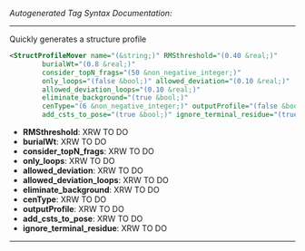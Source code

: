 <!-- THIS IS AN AUTOGENERATED FILE: Don't edit it directly, instead change the schema definition in the code itself. -->

_Autogenerated Tag Syntax Documentation:_

---
Quickly generates a structure profile

```xml
<StructProfileMover name="(&string;)" RMSthreshold="(0.40 &real;)"
        burialWt="(0.8 &real;)"
        consider_topN_frags="(50 &non_negative_integer;)"
        only_loops="(false &bool;)" allowed_deviation="(0.10 &real;)"
        allowed_deviation_loops="(0.10 &real;)"
        eliminate_background="(true &bool;)"
        cenType="(6 &non_negative_integer;)" outputProfile="(false &bool;)"
        add_csts_to_pose="(true &bool;)" ignore_terminal_residue="(true &bool;)" />
```

-   **RMSthreshold**: XRW TO DO
-   **burialWt**: XRW TO DO
-   **consider_topN_frags**: XRW TO DO
-   **only_loops**: XRW TO DO
-   **allowed_deviation**: XRW TO DO
-   **allowed_deviation_loops**: XRW TO DO
-   **eliminate_background**: XRW TO DO
-   **cenType**: XRW TO DO
-   **outputProfile**: XRW TO DO
-   **add_csts_to_pose**: XRW TO DO
-   **ignore_terminal_residue**: XRW TO DO

---
